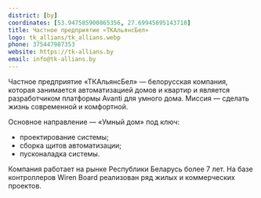 ```yaml
---
district: [by]
coordinates: [53.947585900865356, 27.69945695143718]
title: Частное предприятие «ТКАльянсБел»
logo: tk_allians/tk_allians.webp
phone: 375447987353
website: https://tk-allians.by
email: info@tk-allians.by
---
```


Частное предприятие «ТКАльянсБел» — белорусская компания, которая занимается автоматизацией домов и квартир и является разработчиком платформы Avanti для умного дома.
Миссия — сделать жизнь современной и комфортной.


Основное направление — «Умный дом» под ключ:
* проектирование системы;
* сборка щитов автоматизации;
* пусконаладка системы.

Компания работает на рынке Республики Беларусь более 7 лет.
На базе контроллеров Wiren Board реализован ряд жилых и коммерческих проектов.
